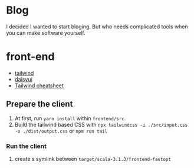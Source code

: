 # Blog
I decided I wanted to start bloging. But who needs complicated tools when you can make software yourself.
# front-end
- [tailwind](https://tailwindcss.com/docs/installation)
- [daisyui](https://daisyui.com/docs/install/)
- [Tailwind cheatsheet](https://nerdcave.com/tailwind-cheat-sheet)
## Prepare the client
1. At first, run `yarn install` within `frontend/src`.
2. Build the tailwind based CSS with `npx tailwindcss -i ./src/input.css -o ./dist/output.css` or `npm run tail`
### Run the client
1. create s symlink between `target/scala-3.1.3/frontend-fastopt`
